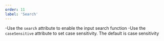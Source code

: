```yaml
---
order: 11
label: 'Search'
---
```


-Use the `search` attribute to enable the input search function
-Use the `caseSensitive` attribute to set case sensitivity. The default is case sensitivity
